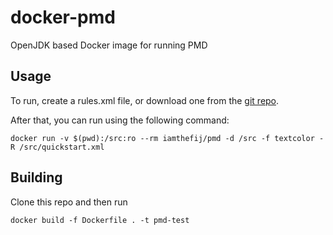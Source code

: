 # docker-pmd

OpenJDK based Docker image for running PMD

## Usage

To run, create a rules.xml file, or download one from the [git repo](https://github.com/pmd/pmd).

After that, you can run using the following command:

    docker run -v $(pwd):/src:ro --rm iamthefij/pmd -d /src -f textcolor -R /src/quickstart.xml

## Building
Clone this repo and then run

    docker build -f Dockerfile . -t pmd-test
